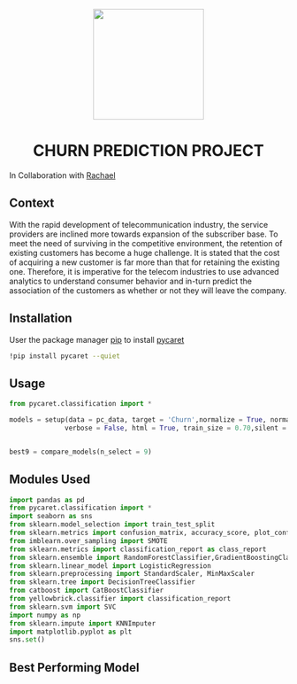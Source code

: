 
<p align="center"> <img src="https://www.flaticon.com/svg/vstatic/svg/3447/3447965.svg?token=exp=1619095259~hmac=8ee4de4b8ce9f513569bee3658c9b12e" width="200" /> </p>
<h1 align="center"> CHURN PREDICTION PROJECT </h1>

In Collaboration with [Rachael](https://github.com/Bamy-dev)  

## Context
With the rapid development of telecommunication industry, the service providers are inclined more towards expansion of the subscriber base. To meet the need of surviving in the competitive environment, the retention of existing customers has become a huge challenge. It is stated that the cost of acquiring a new customer is far more than that for retaining the existing one. Therefore, it is imperative for the telecom industries to use advanced analytics to understand consumer behavior and in-turn predict the association of the customers as whether or not they will leave the company.


## Installation

User the package manager [pip](https://pip.pypa.io/en/stable/) to install [pycaret](https://pycaret.org/)

```bash
!pip install pycaret --quiet
```
## Usage
```python
from pycaret.classification import *

models = setup(data = pc_data, target = 'Churn',normalize = True, normalize_method = 'minmax',transformation = True,
              verbose = False, html = True, train_size = 0.70,silent = True, session_id = 100, numeric_features = ['ContractRenewal', 'CustServCalls'])


best9 = compare_models(n_select = 9)
```

## Modules Used
```python
import pandas as pd
from pycaret.classification import *
import seaborn as sns
from sklearn.model_selection import train_test_split
from sklearn.metrics import confusion_matrix, accuracy_score, plot_confusion_matrix
from imblearn.over_sampling import SMOTE 
from sklearn.metrics import classification_report as class_report
from sklearn.ensemble import RandomForestClassifier,GradientBoostingClassifier,ExtraTreesClassifier
from sklearn.linear_model import LogisticRegression
from sklearn.preprocessing import StandardScaler, MinMaxScaler
from sklearn.tree import DecisionTreeClassifier
from catboost import CatBoostClassifier
from yellowbrick.classifier import classification_report
from sklearn.svm import SVC
import numpy as np
from sklearn.impute import KNNImputer
import matplotlib.pyplot as plt
sns.set()
```

## Best Performing Model
[](SourceImages/ChurnExtraTreesTrain.PNG)
[](SourceImages/ChurnExtraTreesTest.PNG)



